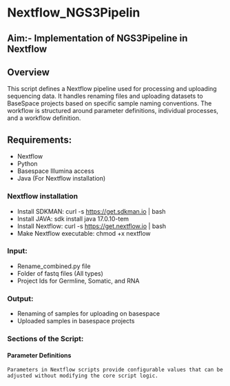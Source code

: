 # Nextflow_NGS3Pipelin 
## Aim:- Implementation of NGS3Pipeline in Nextflow 
## Overview 
This script defines a Nextflow pipeline used for processing and uploading sequencing data. It handles renaming files and uploading datasets to BaseSpace projects based on specific sample naming conventions. The workflow is structured around parameter definitions, individual processes, and a workflow definition. 
## Requirements: 
  * Nextflow
  * Python
  * Basespace Illumina access
  * Java (For Nextflow installation)
### Nextflow installation
  * Install SDKMAN:
      curl -s https://get.sdkman.io | bash
  * Install JAVA:
      sdk install java 17.0.10-tem
  * Install Nextflow:
      curl -s https://get.nextflow.io | bash
  * Make Nextflow executable:
      chmod +x nextflow
   
### Input:
  * Rename_combined.py file
  * Folder of fastq files (All types)
  * Project Ids for Germline, Somatic, and RNA
### Output:
  * Renaming of samples for uploading on basespace
  * Uploaded samples in basespace projects 
### Sections of the Script:
#### Parameter Definitions
    Parameters in Nextflow scripts provide configurable values that can be adjusted without modifying the core script logic.
    

    
